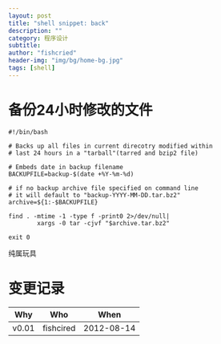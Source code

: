 ```yaml
---
layout: post
title: "shell snippet: back"
description: ""
category: 程序设计
subtitle:
author: "fishcried"
header-img: "img/bg/home-bg.jpg"
tags: [shell]
---
```


# 备份24小时修改的文件

	#!/bin/bash
	
	# Backs up all files in current direcotry modified within 
	# last 24 hours in a "tarball"(tarred and bzip2 file)
	
	# Embeds date in backup filename
	BACKUPFILE=backup-$(date +%Y-%m-%d)
	
	# if no backup archive file specified on command line
	# it will default to "backup-YYYY-MM-DD.tar.bz2"
	archive=${1:-$BACKUPFILE}
	
	find . -mtime -1 -type f -print0 2>/dev/null|
	        xargs -0 tar -cjvf "$archive.tar.bz2"
	
	exit 0

纯属玩具

# 变更记录

|Why | Who | When |
|----|-----|------|
|v0.01|fishcired|2012-08-14|
